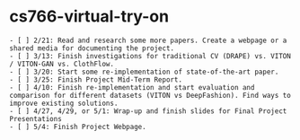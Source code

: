 # cs766-virtual-try-on

    - [ ] 2/21: Read and research some more papers. Create a webpage or a shared media for documenting the project.
    - [ ] 3/13: Finish investigations for traditional CV (DRAPE) vs. VITON / VITON-GAN vs. ClothFlow.
    - [ ] 3/20: Start some re-implementation of state-of-the-art paper.
    - [ ] 3/25: Finish Project Mid-Term Report.
    - [ ] 4/10: Finish re-implementation and start evaluation and comparison for different datasets (VITON vs DeepFashion). Find ways to improve existing solutions.
    - [ ] 4/27, 4/29, or 5/1: Wrap-up and finish slides for Final Project Presentations
    - [ ] 5/4: Finish Project Webpage.
